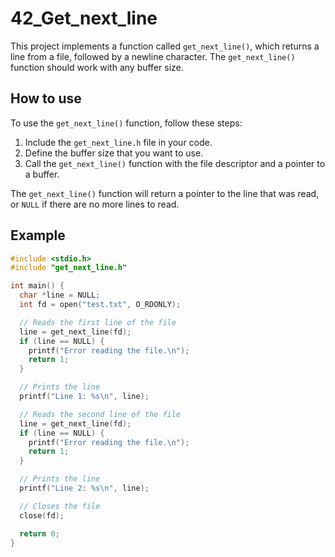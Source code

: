 # 42_Get_next_line
This project implements a function called `get_next_line()`, which returns a line from a file, followed by a newline character. The `get_next_line()` function should work with any buffer size.

## How to use

To use the `get_next_line()` function, follow these steps:

1. Include the `get_next_line.h` file in your code.
2. Define the buffer size that you want to use.
3. Call the `get_next_line()` function with the file descriptor and a pointer to a buffer.

The `get_next_line()` function will return a pointer to the line that was read, or `NULL` if there are no more lines to read.

## Example

```c
#include <stdio.h>
#include "get_next_line.h"

int main() {
  char *line = NULL;
  int fd = open("test.txt", O_RDONLY);

  // Reads the first line of the file
  line = get_next_line(fd);
  if (line == NULL) {
    printf("Error reading the file.\n");
    return 1;
  }

  // Prints the line
  printf("Line 1: %s\n", line);

  // Reads the second line of the file
  line = get_next_line(fd);
  if (line == NULL) {
    printf("Error reading the file.\n");
    return 1;
  }

  // Prints the line
  printf("Line 2: %s\n", line);

  // Closes the file
  close(fd);

  return 0;
}

